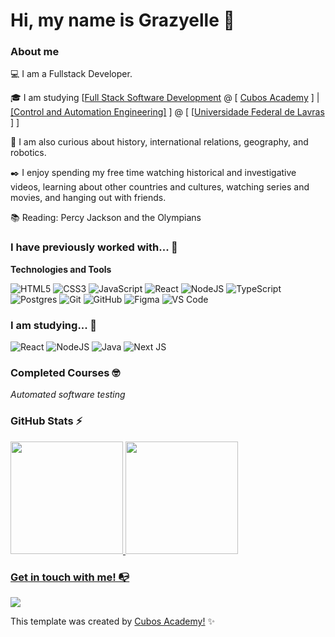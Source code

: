 
# Hi, my name is Grazyelle 👋

### About me

💻 I am a Fullstack Developer. 

<!-- Isso é um comentário, não irá aparecer no seu perfil
(Abaixo você seleciona o curso que você está fazendo no momento) -->

🎓 I am studying [[Full Stack Software Development](https://cubos.academy/cursos/desenvolvimento-de-software-v2) @ [ [Cubos Academy](https://cubos.academy/) ] | [[Control and Automation Engineering]](https://eeng.ufla.br/graduacao/engenharia-controle-automacao-bacharelado)  ] @ [ [[Universidade Federal de Lavras](https://ufla.br/) ]  ]

🔎 I am also curious about history, international relations, geography, and robotics.

✒️ I enjoy spending my free time watching historical and investigative videos, learning about other countries and cultures, watching series and movies, and hanging out with friends.

📚 Reading: Percy Jackson and the Olympians

### I have previously worked with... 🔧

**Technologies and Tools**

<!-- (Aqui você pode adicionar tecnologias que aprendeu no curso, já listamos algumas delas, e outras que já domina)) -->

![HTML5](https://img.shields.io/badge/html5-%23E34F26.svg?style=for-the-badge&logo=html5&logoColor=white)
![CSS3](https://img.shields.io/badge/css3-%231572B6.svg?style=for-the-badge&logo=css3&logoColor=white)
![JavaScript](https://img.shields.io/badge/javascript-%23323330.svg?style=for-the-badge&logo=javascript&logoColor=%23F7DF1E)
![React](https://img.shields.io/badge/react-%2320232a.svg?style=for-the-badge&logo=react&logoColor=%2361DAFB)
![NodeJS](https://img.shields.io/badge/node.js-6DA55F?style=for-the-badge&logo=node.js&logoColor=white)
![TypeScript](https://img.shields.io/badge/typescript-%23007ACC.svg?style=for-the-badge&logo=typescript&logoColor=white)
![Postgres](https://img.shields.io/badge/postgres-%23316192.svg?style=for-the-badge&logo=postgresql&logoColor=white)
![Git](https://img.shields.io/badge/git-%23F05033.svg?style=for-the-badge&logo=git&logoColor=white)
![GitHub](https://img.shields.io/badge/github-%23121011.svg?style=for-the-badge&logo=github&logoColor=white)
![Figma](https://img.shields.io/badge/figma-%23F24E1E.svg?style=for-the-badge&logo=figma&logoColor=white)
![VS Code](https://img.shields.io/badge/VS%20Code-0078d7.svg?style=for-the-badge&logo=visual-studio-code&logoColor=white)

<!-- (Já colocar tecnologias do On Demand que aprende no curso)) -->

### I am studying... 🧩
<!-- (Aqui você pode adicionar tecnologias que está estudando, inclusive para aumentar essa lista você listamos algumas das tecnologias ensinadas na nossa [Assinatura On Demand](https://cubos.academy/cubosondemand)) -->

![React](https://img.shields.io/badge/react-%2320232a.svg?style=for-the-badge&logo=react&logoColor=%2361DAFB)
![NodeJS](https://img.shields.io/badge/node.js-6DA55F?style=for-the-badge&logo=node.js&logoColor=white)
![Java](https://img.shields.io/badge/java-%23ED8B00.svg?style=for-the-badge&logo=openjdk&logoColor=white)
![Next JS](https://img.shields.io/badge/Next-black?style=for-the-badge&logo=next.js&logoColor=white)

<!-- (Você pode adicionar novas tecnologias insira ![Nome da Tecnologia](https://img.shields.io/badge/-[Nome da tecnologia]-[Cor do fundo]?style=flat-square&logo=[Nome da tecnologia])) -->

### Completed Courses 🤓

<!-- (Aqui você pode adicionar cursos que você já fez) -->

*Automated software testing*


### GitHub Stats ⚡
<div>
<a href="https://github.com/grazyrf">
<img height="180em" src="https://github-readme-stats.vercel.app/api/top-langs/?username=grazyrf&layout=compact&langs_count=7&theme=dracula"/>

<img height="180em" src="https://github-readme-stats.vercel.app/api?username=grazyrf&show_icons=true&theme=dracula&include_all_commits=true&count_private=true"/>
</div>

### Get in touch with me! 📭
<div>
<a href="https://instagram.com/grazyrfaria" target="_blank"><img src="https://img.shields.io/badge/-Instagram-%23E4405F?style=for-the-badge&logo=instagram&logoColor=white" target="_blank"></a>



This template was created by <a href="https://cubos.academy/" target="_blank">Cubos Academy!</a> ✨

<!--
**academy-readme-template** is a ✨ _special_ ✨ repository because its `README.md` (this file) appears on your GitHub profile.
-->